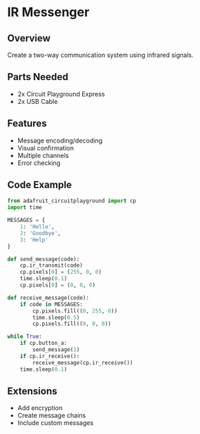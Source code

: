 # IR Messenger

## Overview
Create a two-way communication system using infrared signals.

## Parts Needed
- 2x Circuit Playground Express
- 2x USB Cable

## Features
- Message encoding/decoding
- Visual confirmation
- Multiple channels
- Error checking

## Code Example
```python
from adafruit_circuitplayground import cp
import time

MESSAGES = {
    1: 'Hello',
    2: 'Goodbye',
    3: 'Help'
}

def send_message(code):
    cp.ir_transmit(code)
    cp.pixels[0] = (255, 0, 0)
    time.sleep(0.1)
    cp.pixels[0] = (0, 0, 0)

def receive_message(code):
    if code in MESSAGES:
        cp.pixels.fill((0, 255, 0))
        time.sleep(0.5)
        cp.pixels.fill((0, 0, 0))

while True:
    if cp.button_a:
        send_message(1)
    if cp.ir_receive():
        receive_message(cp.ir_receive())
    time.sleep(0.1)
```

## Extensions
- Add encryption
- Create message chains
- Include custom messages
